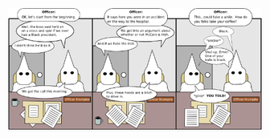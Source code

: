 <!--
.. title: Klantics
.. slug: klantics
.. date: 2008/11/05 00:00:00
.. tags: 
.. link: 
.. description: 
-->

<a href='klantics.html' title='View comments'>
<img class='comic' src='../assets/comics/20081105.png' />
</a>

<em></em>

<!-- TEASER_END -->
